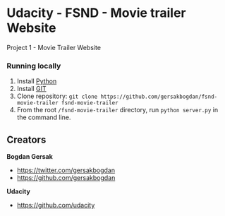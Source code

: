 # Udacity - FSND - Movie trailer Website
Project 1 - Movie Trailer Website

### Running locally

1. Install [Python](https://www.python.org/downloads/)
2. Install [GIT](https://git-scm.com/book/en/v2/Getting-Started-Installing-Git)
3. Clone repository: `git clone https://github.com/gersakbogdan/fsnd-movie-trailer fsnd-movie-trailer`
3. From the root `/fsnd-movie-trailer` directory, run `python server.py` in the command line.

## Creators

**Bogdan Gersak**

* <https://twitter.com/gersakbogdan>
* <https://github.com/gersakbogdan>

**Udacity**

* <https://github.com/udacity>
